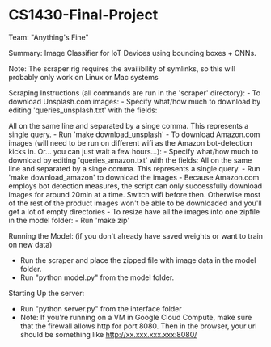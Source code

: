 # CS1430-Final-Project
Team: "Anything's Fine"

Summary: Image Classifier for IoT Devices using bounding boxes + CNNs.

Note: The scraper rig requires the availibility of symlinks, so this will probably only work on Linux or Mac systems 

Scraping Instructions (all commands are run in the 'scraper' directory):
	- To download Unsplash.com images:
		- Specify what/how much to download by editing 'queries_unsplash.txt' with the fields:
				<search string to query unsplash with>
				<total number pages to download>
				<exact name of category directory to save to>
			All on the same line and separated by a singe comma. This represents
			a single query.
		- Run 'make download_unsplash'
	- To download Amazon.com images (will need to be run on different wifi
	as the Amazon bot-detection kicks in. Or... you can just wait a few hours...):
		- Specify what/how much to download by editing 'queries_amazon.txt' with the fields:
				<query to search on amazon with>
				<start page number to download>
				<end page number to download>
				<exact name of category directory to save to>
			All on the same line and separated by a singe comma. This represents
			a single query.
		- Run 'make download_amazon' to download the images
		- Because Amazon.com employs bot detection measures, the script
		can only successfully download images for around 20min at a time. Switch
		wifi before then. Otherwise most of the rest of the product images won't 
		be able to be downloaded and you'll get a lot of empty directories
	- To resize have all the images into one zipfile in the model folder:
		- Run 'make zip'

Running the Model: (if you don't already have saved weights or want to train on new data)
- Run the scraper and place the zipped file with image data in the model folder.
- Run "python model.py" from the model folder.

Starting Up the server:

- Run "python server.py" from the interface folder
- Note: If you're running on a VM in  Google Cloud Compute, make sure that the firewall allows http for port 8080. Then in the browser, your url should be something like http://xx.xxx.xxx.xxx:8080/
